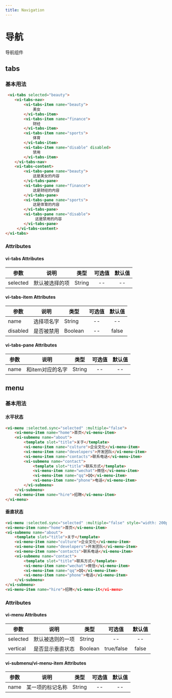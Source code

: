 ```yaml
---
title: Navigation
---
```

# 导航

导航组件

## tabs

### 基本用法

<ClientOnly>
<tabs-demo></tabs-demo>
</ClientOnly>

```html
 <vi-tabs selected="beauty">
    <vi-tabs-nav>
        <vi-tabs-item name="beauty">
            美女
        </vi-tabs-item>
        <vi-tabs-item name="finance">
            财经
        </vi-tabs-item>
        <vi-tabs-item name="sports">
            体育
        </vi-tabs-item>
        <vi-tabs-item name="disable" disabled>
            禁用
        </vi-tabs-item>
    </vi-tabs-nav>
    <vi-tabs-content>
        <vi-tabs-pane name="beauty">
            这是美女的内容
        </vi-tabs-pane>
        <vi-tabs-pane name="finance">
            这是财经的内容
        </vi-tabs-pane>
        <vi-tabs-pane name="sports">
            这是体育的内容
        </vi-tabs-pane>
        <vi-tabs-pane name="disable">
             这是禁用的内容
        </vi-tabs-pane>
     </vi-tabs-content>
</vi-tabs>
```

### Attributes

#### vi-tabs Attributes

| 参数 | 说明 | 类型 | 可选值 | 默认值 |
| ------- | ------ | ------ | :------: | :------: |
| selected | 默认被选择的项 | String | -- | -- |

#### vi-tabs-item Attributes

| 参数 | 说明 | 类型 | 可选值 | 默认值 |
| ------- | ------ | ------ | :------: | :------: |
| name | 选择项名字 | String | -- | -- |
| disabled | 是否被禁用 | Boolean | -- | false |

#### vi-tabs-pane Attributes

| 参数 | 说明 | 类型 | 可选值 | 默认值 |
| ------- | ------ | ------ | :------: | :------: |
| name | 和item对应的名字 | String | -- | -- |

## menu

### 基本用法

#### 水平状态

<ClientOnly>
<menu-demo-1></menu-demo-1>
</ClientOnly>

```html
<vi-menu :selected.sync="selected" :multiple="false">
    <vi-menu-item name="home">首页</vi-menu-item>
    <vi-submenu name="about">
        <template slot="title">关于</template>
        <vi-menu-item name="culture">企业文化</vi-menu-item>
        <vi-menu-item name="developers">开发团队</vi-menu-item>
        <vi-menu-item name="contacts">联系电话</vi-menu-item>
        <vi-submenu name="contact">
            <template slot="title">联系方式</template>
            <vi-menu-item name="wechat">微信</vi-menu-item>
            <vi-menu-item name="qq">QQ</vi-menu-item>
            <vi-menu-item name="phone">电话</vi-menu-item>
        </vi-submenu>
    </vi-submenu>
    <vi-menu-item name="hire">招聘</vi-menu-item>
</vi-menu>
```

#### 垂直状态

<ClientOnly>
<menu-demo-2></menu-demo-2>
</ClientOnly>

```html
<vi-menu :selected.sync="selected" :multiple="false" style="width: 200px" vertical>
<vi-menu-item name="home">首页</vi-menu-item>
<vi-submenu name="about">
    <template slot="title">关于</template>
    <vi-menu-item name="culture">企业文化</vi-menu-item>
    <vi-menu-item name="developers">开发团队</vi-menu-item>
    <vi-menu-item name="contacts">联系电话</vi-menu-item>
    <vi-submenu name="contact">
        <template slot="title">联系方式</template>
        <vi-menu-item name="wechat">微信</vi-menu-item>
        <vi-menu-item name="qq">QQ</vi-menu-item>
        <vi-menu-item name="phone">电话</vi-menu-item>
    </vi-submenu>
</vi-submenu>
<vi-menu-item name="hire">招聘</vi-menu-it</vi-menu>
```

### Attributes

#### vi-menu Attributes
| 参数 | 说明 | 类型 | 可选值 | 默认值 |
| ------- | ------ | ------ | :------: | :------: |
| selected | 默认被选则的一项 | String | -- | -- |
| vertical | 是否显示垂直状态 | Boolean | true/false | false |

#### vi-submenu/vi-menu-item Attributes
| 参数 | 说明 | 类型 | 可选值 | 默认值 |
| ------- | ------ | ------ | :------: | :------: |
| name | 某一项的标记名称 | String | -- | -- |

<ClientOnly>
<box-sizing></box-sizing>
</ClientOnly>